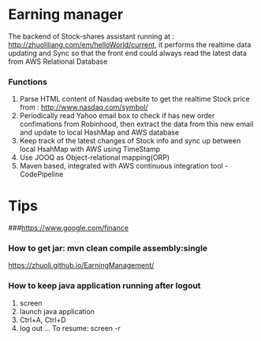 # Earning manager

The backend of Stock-shares assistant running at : http://zhuoliliang.com/em/helloWorld/current, it performs the realtime data updating and Sync so that the front end could always read the latest data from AWS Relational Database

### Functions
 1. Parse HTML content of Nasdaq website to get the realtime Stock price from : http://www.nasdaq.com/symbol/
 2. Periodically read Yahoo email box to check if has new order confimations from Robinhood, then extract the data from this new email and update to local HashMap and AWS database
 3. Keep track of the latest changes of Stock info and sync up between local HsahMap with AWS using TimeStamp
 4. Use JOOQ as Object-relational mapping(ORP)
 5. Maven based, integrated with AWS continuous integration tool - CodePipeline


# Tips
###https://www.google.com/finance

### How to get jar: mvn clean compile assembly:single


https://zhuoli.github.io/EarningManagement/

### How to keep java application running after logout
 1. screen
 2. launch java application
 3. Ctrl+A, Ctrl+D
 4. log out
 ...
 To resume: screen -r
